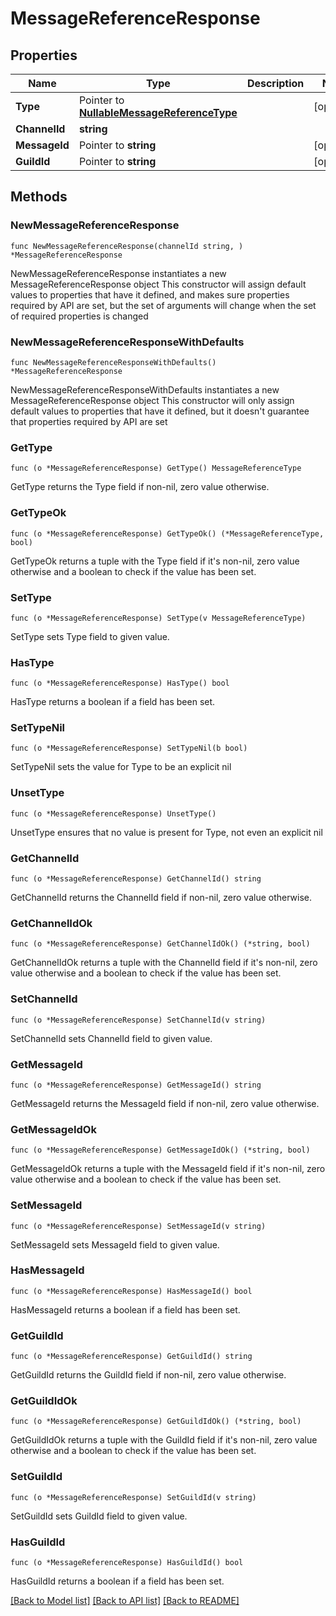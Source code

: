# MessageReferenceResponse

## Properties

Name | Type | Description | Notes
------------ | ------------- | ------------- | -------------
**Type** | Pointer to [**NullableMessageReferenceType**](MessageReferenceType.md) |  | [optional] 
**ChannelId** | **string** |  | 
**MessageId** | Pointer to **string** |  | [optional] 
**GuildId** | Pointer to **string** |  | [optional] 

## Methods

### NewMessageReferenceResponse

`func NewMessageReferenceResponse(channelId string, ) *MessageReferenceResponse`

NewMessageReferenceResponse instantiates a new MessageReferenceResponse object
This constructor will assign default values to properties that have it defined,
and makes sure properties required by API are set, but the set of arguments
will change when the set of required properties is changed

### NewMessageReferenceResponseWithDefaults

`func NewMessageReferenceResponseWithDefaults() *MessageReferenceResponse`

NewMessageReferenceResponseWithDefaults instantiates a new MessageReferenceResponse object
This constructor will only assign default values to properties that have it defined,
but it doesn't guarantee that properties required by API are set

### GetType

`func (o *MessageReferenceResponse) GetType() MessageReferenceType`

GetType returns the Type field if non-nil, zero value otherwise.

### GetTypeOk

`func (o *MessageReferenceResponse) GetTypeOk() (*MessageReferenceType, bool)`

GetTypeOk returns a tuple with the Type field if it's non-nil, zero value otherwise
and a boolean to check if the value has been set.

### SetType

`func (o *MessageReferenceResponse) SetType(v MessageReferenceType)`

SetType sets Type field to given value.

### HasType

`func (o *MessageReferenceResponse) HasType() bool`

HasType returns a boolean if a field has been set.

### SetTypeNil

`func (o *MessageReferenceResponse) SetTypeNil(b bool)`

 SetTypeNil sets the value for Type to be an explicit nil

### UnsetType
`func (o *MessageReferenceResponse) UnsetType()`

UnsetType ensures that no value is present for Type, not even an explicit nil
### GetChannelId

`func (o *MessageReferenceResponse) GetChannelId() string`

GetChannelId returns the ChannelId field if non-nil, zero value otherwise.

### GetChannelIdOk

`func (o *MessageReferenceResponse) GetChannelIdOk() (*string, bool)`

GetChannelIdOk returns a tuple with the ChannelId field if it's non-nil, zero value otherwise
and a boolean to check if the value has been set.

### SetChannelId

`func (o *MessageReferenceResponse) SetChannelId(v string)`

SetChannelId sets ChannelId field to given value.


### GetMessageId

`func (o *MessageReferenceResponse) GetMessageId() string`

GetMessageId returns the MessageId field if non-nil, zero value otherwise.

### GetMessageIdOk

`func (o *MessageReferenceResponse) GetMessageIdOk() (*string, bool)`

GetMessageIdOk returns a tuple with the MessageId field if it's non-nil, zero value otherwise
and a boolean to check if the value has been set.

### SetMessageId

`func (o *MessageReferenceResponse) SetMessageId(v string)`

SetMessageId sets MessageId field to given value.

### HasMessageId

`func (o *MessageReferenceResponse) HasMessageId() bool`

HasMessageId returns a boolean if a field has been set.

### GetGuildId

`func (o *MessageReferenceResponse) GetGuildId() string`

GetGuildId returns the GuildId field if non-nil, zero value otherwise.

### GetGuildIdOk

`func (o *MessageReferenceResponse) GetGuildIdOk() (*string, bool)`

GetGuildIdOk returns a tuple with the GuildId field if it's non-nil, zero value otherwise
and a boolean to check if the value has been set.

### SetGuildId

`func (o *MessageReferenceResponse) SetGuildId(v string)`

SetGuildId sets GuildId field to given value.

### HasGuildId

`func (o *MessageReferenceResponse) HasGuildId() bool`

HasGuildId returns a boolean if a field has been set.


[[Back to Model list]](../README.md#documentation-for-models) [[Back to API list]](../README.md#documentation-for-api-endpoints) [[Back to README]](../README.md)


